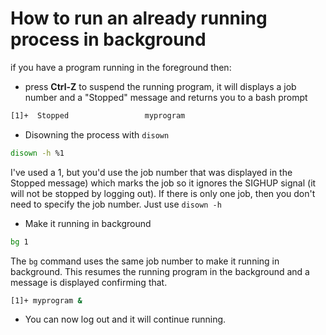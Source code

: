 # How to run an already running process in background
if you have a program running in the foreground then:
- press **Ctrl-Z** to suspend the running program, it will displays a job number and a "Stopped" message
  and returns you to a bash prompt
```sh
[1]+  Stopped                 myprogram
```
- Disowning the process with `disown`
```sh
disown -h %1
```
  I've used a 1, but you'd use the job number that was displayed in the Stopped message) which marks the job
  so it ignores the SIGHUP signal (it will not be stopped by logging out). If there is only one job, then you
  don't need to specify the job number. Just use `disown -h`
- Make it running in background
```sh
bg 1
```
  The `bg` command uses the same job number to make it running in background.
  This resumes the running program in the background and a message is displayed confirming that.
```sh
[1]+ myprogram &
```
- You can now log out and it will continue running.

